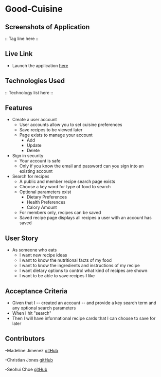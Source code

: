 # Good-Cuisine

## Screenshots of Application

:: Tag line here ::

## Live Link
- Launch the application [here](https://good-cuisine.herokuapp.com/)

## Technologies Used

:: Technology list here ::

## Features
- Create a user account
  - User accounts allow you to set cuisine preferences
  - Save recipes to be viewed later
  - Page exists to manage your account
    - Add
    - Update
    - Delete
- Sign in security
  - Your account is safe
  - Only if you know the email and password can you sign into an existing account
- Search for recipes
  - A public and member recipe search page exists
  - Choose a key word for type of food to search
  - Optional parameters exist
    - Dietary Preferences
    - Health Preferences
    - Calory Amount
  - For members only, recipes can be saved
  - Saved recipe page displays all recipes a user with an account has saved
  
## User Story
- As someone who eats
  - I want new recipe ideas
  - I want to know the nutritional facts of my food
  - I want to know the ingredients and instructions of my recipe
  - I want dietary options to control what kind of recipes are shown
  - I want to be able to save recipes I like

## Acceptance Criteria
- Given that I
  -- created an account 
  -- and provide a key search term and any optional search parameters
- When I hit "search"
- Then I will have informational recipe cards that I can choose to save for later

## Contributors
-Madeline Jimenez [gitHub](https://github.com/mijimenez)

-Christian Jones [gitHub](https://github.com/jonesec2)

-Seohui Choe [gitHub](https://github.com/schoe14)
